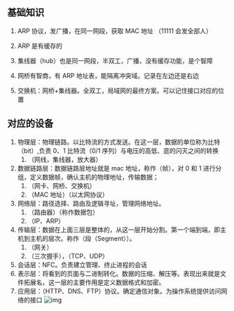 ## 基础知识

1. ARP 协议，发广播，在同一网段，获取 MAC 地址 （11111 会发全部人）

2. ARP 是有缓存的

3. 集线器（hub）也是同一网段，半双工，广播，没有缓存功能，是个智障

4. 网桥有智商，有 ARP 地址表，能隔离冲突域。记录在左边还是右边

5. 交换机：网桥+集线器。全双工，局域网的最终方案。可以记住接口对应的位置

## 对应的设备


1. 物理层：物理链路。以比特流的方式发送。在这一层，数据的单位称为比特（bit）,负责 0、1 比特流（0/1 序列）与电压的高低、逛的闪灭之间的转换
   1. （网线，集线器，放大器）
2. 数据链路层：数据链路层地址就是 mac 地址，称作（帧），对 0 和 1 进行分组，定义数据帧，确认主机的物理地址，传输数据；
   1. （网卡、网桥、交换机）
   2. （MAC 地址）（以太网协议）
3. 网络层：路径选择、路由及逻辑寻址，管理网络地址。
   1. （路由器）（称作数据包）
   2. （IP、ARP）
4. 传输层：数据在上面三层是整体的，从这一层开始分割。第一个端到端，即主机到主机的层次。称作（段（Segment））。
   1. （网关）
   2. （三次握手），（TCP、UDP）
5. 会话层：NFC。负责建立管理、终止进程的会话
6. 表示层：将看到的页面与二进制转化。数据的压缩、解压等。表现出来就是文件拓展名，这一层的主要作用是定义数据格式和加密。
7. 应用层：（HTTP、DNS、FTP）协议。确定通信对象。为操作系统提供访问网络的接口
   ![img](https://imgconvert.csdnimg.cn/aHR0cHM6Ly91c2VyLWdvbGQtY2RuLnhpdHUuaW8vMjAxOC83LzI5LzE2NGU1MjkzMDlmMGZhMzM?x-oss-process=image/format,png)
